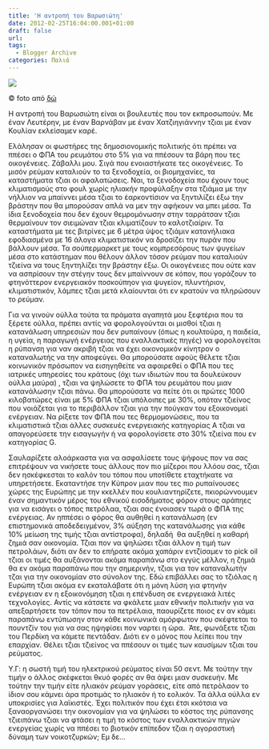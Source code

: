 ```yaml
---
title: 'Η αντροπή του Βαρωσιώτη'
date: 2012-02-25T16:04:00.001+01:00
draft: false
url: 
tags:
  - Blogger Archive
categories: Παλιά
---
```


[![](https://blogger.googleusercontent.com/img/b/R29vZ2xl/AVvXsEhmBcHRNVWUtkv1T_v3U6UtPP7Ed8mjPXkhOg6bViINYbG53uT6kltf25JdD0IOFQ7qNTnfFY_97A5ScX23TOMJoudryrj9M7CNOUhQLOsGNQJGTkraeOGQDeiuPlmSzc9yBBlWUGIvTDQ/s1600/%CE%B1%CE%B9%CE%BF%CE%BB%CE%B9%CE%BA%CE%B1%CC%81.jpg)](https://blogger.googleusercontent.com/img/b/R29vZ2xl/AVvXsEhmBcHRNVWUtkv1T_v3U6UtPP7Ed8mjPXkhOg6bViINYbG53uT6kltf25JdD0IOFQ7qNTnfFY_97A5ScX23TOMJoudryrj9M7CNOUhQLOsGNQJGTkraeOGQDeiuPlmSzc9yBBlWUGIvTDQ/s1600/%CE%B1%CE%B9%CE%BF%CE%BB%CE%B9%CE%BA%CE%B1%CC%81.jpg)

© foto από [δώ](http://greenmemogr.blogspot.com/2011/10/rokas-renewables.html)

  
Η αντροπή του Βαρωσιώτη είναι οι βουλευτές που τον εκπροσωπούν. Με έναν Λευτέρην, με έναν Βαρνάβαν με έναν Χατζιηγιάννην τζιαι με έναν Κουλίαν εκλείσαμεν καρέ.  
  
Ελάλησαν οι φωστήρες της δημοσιονομικής πολιτικής ότι πρέπει να ππέσει ο ΦΠΑ του ρευμάτου στο 5% για να ππέσουν τα βάρη που τες οικογένειες. Ζάβαλλι μου. Σιγά που ενοιαστήκατε τες οικογένειες. Το μισόν ρεύμαν καταλιούν το τα ξενοδοχεία, οι βιομηχανίες, τα καταστήματα τζιαι οι αφαλατώσεις. Ναι, τα ξενοδοχεία που έχουν τους κλιματισμούς στο φουλ χωρίς ηλιακήν προφύλαξην στα τζιάμια με την νήλλιον να μπαίννει μέσα τζιαι το έαρκοντίσιον να ξηντιλίζει έξω την βράστην που θα μπορούσαν απλά να μεν την αφήκουν να μπει μέσα. Τα ίδια ξενοδοχεία που δεν έχουν θεμρομόνωσην στην ταρράτσαν τζιαι θερμαίνουν τον σιειμώναν τζιαι κλιματίζουν το καλοτζιαίριν. Τα καταστήματα με τες βιτρίνες με 6 μέτρα ύψος τζιάμιν κατανήλιακα εφοδιασμένα με 16 άλογα κλιματιστικόν να δροσίζει την πυράν που βάλλουν μέσα. Τα σούπερμαρκετ με τους κομπρεσόρους των ψυγείων μέσα στο κατάστημαν που θέλουν άλλον τόσον ρεύμαν που καταλιούν τζιείνα να τους ξηντηλίζει την βράστην έξω. Οι οικογένειες που ούτε καν να ασπρίσουν την στέγην τους δεν μπαίννουν σε κόπον, που γοράζουν το φτηνόττερον ενεργειακόν ποσκούπηον για ψυγείον, πλυντήριον, κλιματιστικόν, λάμπες τζιαι μετά κλαίουνται ότι εν κρατούν να πληρώσουν το ρεύμαν.  
  
Για να γινούν ούλλα τούτα τα πράματα αγαπητά μου ξεφτέρια που τα ξέρετε ούλλα, πρέπει αντίς να φορολογούνται οι μισθοί τζιαι η κατανάλωση υπηρεσιών που δεν ρυπαίνουν (όπως η κουλτούρα, η παιδεία, η υγεία, η παραγωγή ενέργειας που εναλλακτικές πηγές) να φορολογείται η ρύπανση για ναν ακριβή τζιαι να έχει οικονομικόν κίνητρον ο καταναλωτής να την αποφεύγει. Θα μπορούσατε αφούς θέλετε τζιαι κοινωνικόν πρόσωπον να εισηγηθείτε να αφαιρεθεί ο ΦΠΑ που τες ιατρικές υπηρεσίες του κράτους (όχι των ιδιωτών που τα δουλεύκουν ούλλα μαύρα) , τζιαι να ψηλώσετε το ΦΠΑ του ρευμάτου που μιαν κατανάλωσην τζιαι πάνω. Θα μπορούσατε να πείτε ότι οι πρώτες 1000 κιλοβατώρες είναι με 5% ΦΠΑ τζιαι υπόλοιπες με 30%, οπόταν τζιείνος που νοιάζεται για το περιβάλλον τζιαι για την πούγκαν του εξοικονομεί ενέργειαν. Να ρίξετε τον ΦΠΑ που τες θερμομονώσεις, που τα κλιματιστικά τζιαι άλλες συσκευές ενεργειακής κατηγορίας Α τζιαι να απαγορεύσετε την εισαγωγήν ή να φορολογίσετε στο 30% τζιείνα που εν κατηγορίας G.  
  
Σαυλαρίζετε αλοάρκαστα για να ασφαλίσετε τους ψήφους πον να σας επιτρέψουν να νικήσετε τους άλλους πον πιο μίζεροι που λλόου σας, τζιαι δεν ησκέφκεσται το καλόν του τόπου που υποτίθετε εταχτήκατε να υπηρετήσετε. Εκαταντήσε την Κύπρον μιαν που τες πιο ρυπαίνουσες χώρες της Ευρώπης με την κκελλέν που κουλιαντηρίζετε, πκιορώννουμεν έναν σημαντικόν μέρος του εθνικού εισοδήματος φόρον στους αράπηες για να εισάγει ο τόπος πετρόλαα, τζιαι σας ένοιασεν τωρά ο ΦΠΑ της ενέργειας. Αν ηππέσει ο φόρος θα αυθηθεί η κατανάλωση (εν επιστημονικά αποδεδειγμένον, 3% αύξηση της κατανάλωσης για κάθε 10% μείωση της τιμής τζιαι αντίστροφα), δηλαδή  θα αυξηθεί η καθαρή ζημιά σαν οικονομία. Τζιαι πον να ψηλώσει τζιαι άλλον η τιμή των πετρολάων, διότι αν δεν το επήρατε ακόμα χαπάριν εντζίσαμεν το pick oil τζιαι οι τιμές θα αυξάνονται ακόμα παραπάνω στο εγγύς μέλλον, η ζημιά θα εν ακόμα παραπάνω που την σημερινήν, τζιαι για τον καταναλωτήν τζαι για την οικονομίαν στο σύνολον της. Εδώ επιβάλλει σας το τζιόλας η Ευρώπη τζιαι ακόμα εν εκαταλάβατε ότι η μόνη λύση για φτηνήν ενέργειαν εν η εξοικονόμηση τζιαι η επένδυση σε ενεργειακά λιτές τεχνολογίες. Αντίς να κάτσετε να φκάλετε μιαν εθνικήν πολιτικήν για να απεξαρτήσετε τον τόπον που τα πετρέλαια, παουρίζετε ποιος εν αν κάμει παραπάνω εντύπωσην στον κάθε κοινωνικά αμόρφωτον που σκέφτεται το πουντζίν του για να σας ηψηφίσει πον ναρτει η ώρα.  Άτε, φωνάξετε τζιαι του Περδίκη να κάμετε πεντάδαν. Διότι εν ο μόνος που λείπει που την επαρχίαν. Θέλει τζιαι τζιείνος να ππέσουν οι τιμές των καυσίμων τζιαι του ρεύματος.  
  
  
Υ.Γ: η σωστή τιμή του ηλεκτρικού ρεύματος είναι 50 σεντ. Με τούτην την τιμήν ο άλλος σκέφκεται θκυό φορές αν θα άψει μιαν συσκευήν. Με τούτην την τιμήν είτε ηλιακόν ρεύμαν γοράσεις, είτε από πετρόλαον το ίδιον σου κάμνει άρα προτιμάς το ηλιακόν ή το εολικόν. Τα άλλα ούλλα εν υποκρισίες για λαϊκιστές. Έχει πολιτικόν που έχει έτσι κκότσια να ξαναοργανώσει την οικονομίαν για να ψηλώσει το κόστος της ρύπανσης τζιειπάνω τζιαι να φτάσει η τιμή το κόστος των εναλλακτικών πηγών ενεργείας χωρίς να ππέσει το βιοτικόν επίπεδον τζιαι η αγοραστική δύναμη των νοικοτζυρκών; Εμ δε...
